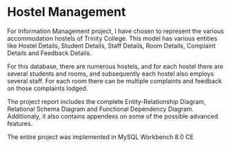 # Hostel Management

For Information Management project, I have chosen to represent the various accommodation hostels of Trinity College. This model has various entities like Hostel Details, Student Details, Staff Details, Room Details, Complaint Details and Feedback Details.

For this database, there are numerous hostels, and for each hostel there are several students and rooms, and subsequently each hostel also employs several staff. For each room there can be multiple complaints and feedback on those complaints lodged.

The project report includes the complete Entity-Relationship Diagram, Relational Schema Diagram and Functional Dependency Diagram. Additionaly, it also contains appendexs on some of the possible advanced features.

The entire project was implemented in MySQL Workbench 8.0 CE
